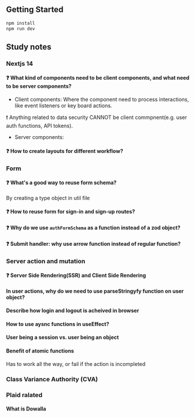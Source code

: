 ## Getting Started

```bash
npm install
npm run dev
```
## Study notes

### Nextjs 14
#### :question: What kind of components need to be client components, and what need to be server components?
- Client components: Where the component need to process interactions, like event listeners or key board actions.

:exclamation: Anything related to data security CANNOT be client commpnent(e.g. user auth functions, API tokens).
- Server components: 
#### :question: How to create layouts for different workflow?

### Form 
#### :question: What's a good way to reuse form schema?
By creating a type object in util file
#### :question: How to reuse form for sign-in and sign-up routes?
#### :question: Why do we use `authFormSchema` as a function instead of a zod object?
#### :question: Submit handler: why use arrow function instead of regular function?

### Server action and mutation
#### :question: Server Side Rendering(SSR) and Client Side Rendering
#### In user actions, why do we need to use parseStringyfy function on user object?
#### Describe how login and logout is acheived in browser
#### How to use aysnc functions in useEffect?
#### User being a session vs. user being an object
#### Benefit of atomic functions
Has to work all the way, or fail if the action is incompleted

### Class Variance Authority (CVA)


### Plaid ralated
#### What is Dowalla